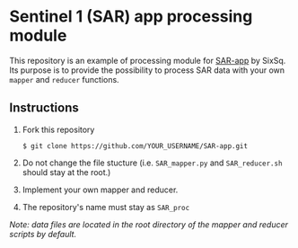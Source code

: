# Sentinel 1 (SAR) app processing module

This repository is an example of processing module for [SAR-app](https://github.com/SixSq/SAR-app/) by SixSq. 
Its purpose is to provide the possibility to process SAR data with your own `mapper` and `reducer` functions.

## Instructions

1. Fork this repository
    ```
    $ git clone https://github.com/YOUR_USERNAME/SAR-app.git
     ```
1. Do not change the file stucture (i.e. `SAR_mapper.py` and `SAR_reducer.sh` should stay at the root.)

1. Implement your own mapper and reducer.

1. The repository's name must stay as `SAR_proc`

*Note: data files are located in the root directory of the mapper and reducer scripts by default.*
